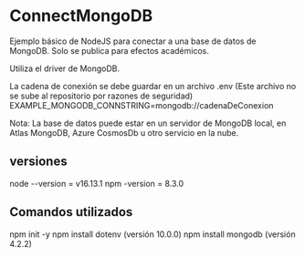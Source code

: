 # ConnectMongoDB

Ejemplo básico de NodeJS para conectar a una base de datos de MongoDB. Solo se publica para efectos académicos.

Utiliza el driver de MongoDB.

La cadena de conexión se debe guardar en un archivo .env (Este archivo no se sube al repositorio por razones de seguridad)
    EXAMPLE_MONGODB_CONNSTRING=mongodb://cadenaDeConexion

Nota: La base de datos puede estar en un servidor de MongoDB local, en Atlas MongoDB, Azure CosmosDb u otro servicio en la nube.

## versiones
node --version = v16.13.1
npm -version = 8.3.0

## Comandos utilizados
npm init -y
npm install dotenv  (versión 10.0.0)
npm install mongodb (versión 4.2.2)
